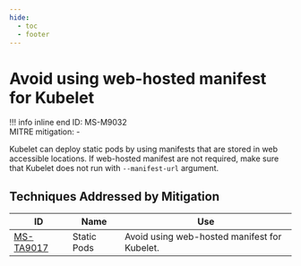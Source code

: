 ```yaml
---
hide:
  - toc
  - footer
---
```


# Avoid using web-hosted manifest for Kubelet

!!! info inline end
    ID: MS-M9032<br>
    MITRE mitigation: -


Kubelet can deploy static pods by using manifests that are stored in web accessible locations. If web-hosted manifest are not required, make sure that Kubelet does not run with `--manifest-url` argument.


## Techniques Addressed by Mitigation

|ID|Name|Use|
|--|----------|-----------|
|[MS-TA9017](../techniques/Static%20Pods.md)|Static Pods|Avoid using web-hosted manifest for Kubelet.|
